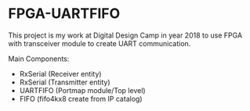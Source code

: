 # FPGA-UARTFIFO
This project is my work at Digital Design Camp in year 2018 to use FPGA with transceiver module to create UART communication.

Main Components:
- RxSerial (Receiver entity)
- RxSerial (Transmitter entity)
- UARTFIFO (Portmap module/Top level)
- FIFO (fifo4kx8 create from IP catalog)

